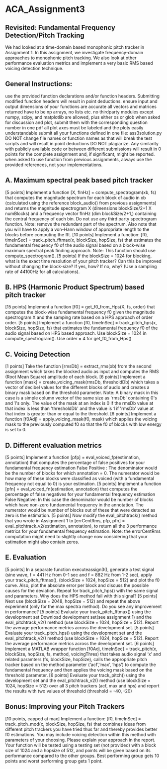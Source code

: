 # ACA_Assignment3

## Revisited: Fundamental Frequency Detection/Pitch Tracking

We had looked at a time-domain based monophonic pitch tracker in Assignment 1. In this assignment, we investigate frequency-domain approaches to monophonic pitch tracking.  We also look at other performance evaluation metrics and implement a very basic RMS based voicing detection technique.

## General Instructions:

use the provided function declarations and/or function headers. Submitting modified function headers will result in point deductions.
ensure input and output dimensions of your functions are accurate
all vectors and matrices returned have to be np arrays, no lists etc.
no thirdparty modules except numpy, scipy, and matplotlib are allowed, plus either os or glob
when asked for discussion and plot, submit them with the corresponding question number in one pdf
all plot axes must be labeled and the plots easily understandable
submit all your functions defined in one file: ass3solution.py
DO NOT change file names or function names as that will break the test scripts and will result in point deductions
DO NOT plagiarize. Any similarity with publicly available code or between different submissions will result in 0 points for the complete assignment and, if significant, might be reported.
when asked to use function from previous assignments, always use the provided references, not your implementations.
 

 

## A. Maximum spectral peak based pitch tracker
[5 points] Implement a function [X, fInHz] = compute_spectrogram(xb, fs) that computes the magnitude spectrum for each block of audio in xb (calculated using the reference block_audio() from previous assignments) and returns the magnitude spectrogram X (dimensions blockSize/2+1 X numBlocks) and a frequency vector fInHz (dim blockSize/2+1,) containing the central frequency of each bin. Do not use any third party spectrogram function. Note: remove the redundant part of the spectrum. Also note that you will have to apply a von-Hann window of appropriate length to the blocks before computing the fft.
[10 points] Implement a function: [f0, timeInSec] = track_pitch_fftmax(x, blockSize, hopSize, fs) that estimates the fundamental frequency f0 of the audio signal based on a block-wise maximum spectral peak finding approach. Note: This function should use compute_spectrogram().
[5 points] If the blockSize = 1024 for blocking, what is the exact time resolution of your pitch tracker? Can this be improved without changing the block-size? If yes, how? If no, why? (Use a sampling rate of 44100Hz for all calculations).
 
## B. HPS (Harmonic Product Spectrum) based pitch tracker
[15 points] Implement a function [f0] = get_f0_from_Hps(X, fs, order) that computes the block-wise fundamental frequency f0 given the magnitude spectrogram X and the samping rate based on a HPS approach of order order.
[5 points] Implement a function [f0, timeInSec] = track_pitch_hps(x, blockSize, hopSize, fs) that estimates the fundamental frequency f0 of the audio signal based on  HPS based approach. Use blockSize = 1024 in compute_spectrogram(). Use order = 4 for get_f0_from_Hps()
 
## C. Voicing Detection
[1 points] Take the  function [rmsDb] = extract_rms(xb) from the second assignment which takes the blocked audio as input and computes the RMS (Root Mean Square) amplitude of each block.
[6 points] Implement a function [mask] = create_voicing_mask(rmsDb, thresholdDb) which takes a vector of decibel values for the different blocks of audio and creates a binary mask based on the threshold parameter. Note: A binary mask in this case is a simple column vector of the same size as 'rmsDb' containing 0's and 1's only. The value of the mask at an index is 0 if the rmsDb value at that index is less than 'thresholdDb' and the value is 1 if 'rmsDb' value at that index is greater than or equal to the threshold. 
[6 points] Implement a function [f0Adj] = apply_voicing_mask(f0, mask)  which applies the voicing mask to the previously computed f0 so that the f0 of blocks with low energy is set to 0.

## D. Different evaluation metrics
[5 points] Implement a function [pfp] = eval_voiced_fp(estimation, annotation) that computes the percentage of false positives for your fundamental frequency estimation
False Positive : The denominator would be the number of blocks for which annotation = 0. The numerator would be how many of these blocks were classified as voiced (with a fundamental frequency not equal to 0) is your estimation. 
[5 points] Implement a function [pfn] = eval_voiced_fn(estimation, annotation) that computes the percentage of false negatives for your fundamental frequency estimation
False Negative: In this case the denominator would be number of blocks which have non-zero fundamental frequency in the annotation. The numerator would be number of blocks out of these that were detected as zero is the estimation.
[5 points] Now modify the eval_pitchtrack() method that you wrote in Assignment 1 to [errCentRms, pfp, pfn] = eval_pitchtrack_v2(estimation, annotation), to return all the 3 performance metrics for your fundamental frequency estimation.  Note: the errorCentRms computation might need to slightly change now considering that your estimation might also contain zeros.

## E. Evaluation
[5 points] In a separate function executeassign3(), generate a test signal (sine wave, f = 441 Hz from 0-1 sec and f = 882 Hz from 1-2 sec), apply your track_pitch_fftmax(), (blockSize = 1024, hopSize = 512) and plot the f0 curve. Also, plot the absolute error per block and discuss the possible causes for the deviation. Repeat for track_pitch_hps() with the same signal and parameters. Why does the HPS method fail with this signal?
[5 points] Next use (blockSize = 2048, hopSize = 512) and repeat the above experiment (only for the max spectra method). Do you see any improvement in performance? 
[5 points] Evaluate your track_pitch_fftmax() using the development set  Download development set(see assignment 1) and the eval_pitchtrack_v2() method (use blockSize = 1024, hopSize = 512). Report the average performance metrics across the development set.
[5 points] Evaluate your track_pitch_hps() using the development set and the eval_pitchtrack_v2() method (use blockSize = 1024, hopSize = 512). Report the average performance metrics across the development set. 
[6 points] Implement a MATLAB wrapper function [f0Adj, timeInSec] = track_pitch(x, blockSize, hopSize, fs, method, voicingThres) that takes audio signal ‘x’ and related paramters (fs, blockSize, hopSize), calls the appropriate pitch tracker based on the method parameter (‘acf’,‘max’, ‘hps’) to compute the fundamental frequency and then applies the voicing mask based on the threshold parameter. 
[6 points] Evaluate your track_pitch() using the development set and the eval_pitchtrack_v2() method (use blockSize = 1024, hopSize = 512) over all 3 pitch trackers (acf, max and hps) and report the results with two values of threshold (threshold = -40, -20)
 

## Bonus: Improving your Pitch Trackers
[10 points, capped at max] Implement a function: [f0, timeInSec] = track_pitch_mod(x, blockSize, hopSize, fs) that combines ideas from different pitch trackers you have tried thus far and thereby provides better f0 estimations. You may include voicing detection within this method with parameters of your choosing. Please explain your approach in the report. Your function will be tested using a testing set (not provided) with a block size of 1024 and a hopsize of 512, and points will be given based on its performance compared to the other groups. Best performing group gets 10 points and worst performing group gets 1 point. 
